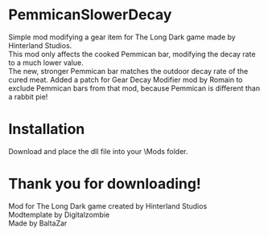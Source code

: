 # PemmicanSlowerDecay
Simple mod modifying a gear item for The Long Dark game made by Hinterland Studios.  
This mod only affects the cooked Pemmican bar, modifying the decay rate to a much lower value.  
The new, stronger Pemmican bar matches the outdoor decay rate of the cured meat.
Added a patch for Gear Decay Modifier mod by Romain to exclude Pemmican bars from that mod, because Pemmican is different than a rabbit pie!
# Installation
Download and place the dll file into your \Mods folder.  
# Thank you for downloading!
Mod for The Long Dark game created by Hinterland Studios  
Modtemplate by Digitalzombie  
Made by BaltaZar  
